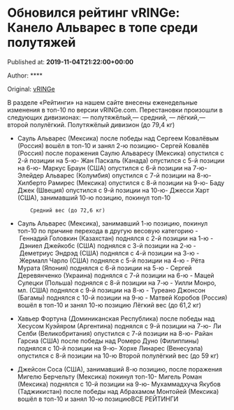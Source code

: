 
# Обновился рейтинг vRINGe: Канело Альварес в топе среди полутяжей

Published at: **2019-11-04T21:22:00+00:00**

Author: ****

Original: [vRINGe](https://vringe.com/news/129225-obnovilsya-reyting-vringe-kanelo-alvares-v-tope-sredi-polutyazhey.htm)

В разделе «Рейтинги» на нашем сайте внесены еженедельные изменения в топ-10 по версии vRINGe.com. Перестановки произошли в следующих дивизионах: — полутяжёлый,— средний, — лёгкий,— второй полулёгкий.
Полутяжёлый дивизион (до 79,4 кг)
- Сауль Альварес (Мексика) после победы над Сергеем Ковалёвым (Россия) вошёл в топ-10 и занял 2-ю позицию- Сергей Ковалёв (Россия) после поражения Саулю Альваресу (Мексика) опустился с 2-й позиции на 5-ю- Жан Паскаль (Канада) опустился с 5-й позиции на 6-ю- Маркус Браун (США) опустился с 6-й позиции на 7-ю- Элейдер Альварес (Колумбия) опустился с 7-й позиции на 8-ю- Хилберто Рамирес (Мексика) опустился с 8-й позиции на 9-ю- Баду Джек (Швеция) опустился с 9-й позиции на 10-ю- Джесси Харт (США), занимавший 10-ю позицию, покинул топ-10

        
          Средний вес (до 72,6 кг)
        
      
- Сауль Альварес (Мексика), занимавший 1-ю позицию, покинул топ-10 по причине перехода в другую весовую категорию
- Геннадий Головкин (Казахстан) поднялся с 2-й позиции на 1-ю
- Дэниел Джейкобс (США) поднялся с 3-й позиции на 2-ю
- Деметриус Эндрэд (США) поднялся с 4-й позиции на 3-ю
- Жермалл Чарло (США) поднялся с 5-й позиции на 4-ю
- Рёта Мурата (Япония) поднялся с 6-й позиции на 5-ю
- Сергей Деревянченко (Украина) поднялся с 7-й позиции на 6-ю
- Мацей Сулецки (Польша) поднялся с 8-й позиции на 7-ю
- Уилли Монро, мл. (США) поднялся с 9-й позиции на 8-ю
- Туреано Джонсон (Багамы) поднялся с 10-й позиции на 9-ю
- Матвей Коробов (Россия) вошёл в топ-10 и занял 10-ю позицию
Лёгкий вес (до 61,2 кг)
- Хавьер Фортуна (Доминиканская Республика) после победы над Хесусом Куэйяром (Аргентина) поднялся с 9-й позиции на 7-ю- Ли Селби (Великобритания) опустился с 7-й позиции на 8-ю- Райан Гарсиа (США) после победы над Ромеро Дуно (Филиппины) поднялся с 10-й позиции на 9-ю- Хорхе Линарес (Венесуэла) опустился с 8-й позиции на 10-ю
Второй полулёгкий вес (до 59 кг)
- Джейсон Соса (США), занимавший 8-ю позицию, после поражения Мигелю Берчельту (Мексика) покинул топ-10- Мигель Роман (Мексика) поднялся с 10-й позиции на 9-ю- Мухаммадхуча Якубов (Таджикистан) после победы над Абрахамом Монтойей (Мексика) вошёл в топ-10 и занял 10-ю позициюВСЕ РЕЙТИНГИ
